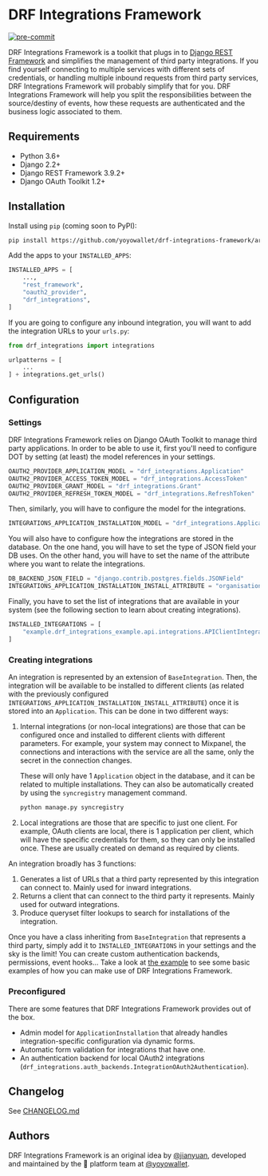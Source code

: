 # DRF Integrations Framework

[![pre-commit](https://img.shields.io/badge/pre--commit-enabled-brightgreen?logo=pre-commit&logoColor=white)](https://github.com/pre-commit/pre-commit)

DRF Integrations Framework is a toolkit that plugs in to [Django REST Framework](https://www.django-rest-framework.org/)
and simplifies the management of third party integrations. If you find yourself connecting to multiple services with
different sets of credentials, or handling multiple inbound requests from third party services, DRF Integrations
Framework will probably simplify that for you. DRF Integrations Framework will help you split the responsibilities
between the source/destiny of events, how these requests are authenticated and the business logic associated to them.

## Requirements
- Python 3.6+
- Django 2.2+
- Django REST Framework 3.9.2+
- Django OAuth Toolkit 1.2+

## Installation
Install using `pip` (coming soon to PyPI):
```bash
pip install https://github.com/yoyowallet/drf-integrations-framework/archive/0.2.0.tar.gz
```

Add the apps to your `INSTALLED_APPS`:
```python
INSTALLED_APPS = [
    ...,
    "rest_framework",
    "oauth2_provider",
    "drf_integrations",
]
```

If you are going to configure any inbound integration, you will want to add the integration URLs to your `urls.py`:
```python
from drf_integrations import integrations

urlpatterns = [
    ...
] + integrations.get_urls()
```

## Configuration
### Settings
DRF Integrations Framework relies on Django OAuth Toolkit to manage third party applications. In order to be able to use
it, first you'll need to configure DOT by setting (at least) the model references in your settings.
```python
OAUTH2_PROVIDER_APPLICATION_MODEL = "drf_integrations.Application"
OAUTH2_PROVIDER_ACCESS_TOKEN_MODEL = "drf_integrations.AccessToken"
OAUTH2_PROVIDER_GRANT_MODEL = "drf_integrations.Grant"
OAUTH2_PROVIDER_REFRESH_TOKEN_MODEL = "drf_integrations.RefreshToken"
```
Then, similarly, you will have to configure the model for the integrations.
```python
INTEGRATIONS_APPLICATION_INSTALLATION_MODEL = "drf_integrations.ApplicationInstallation"
```
You will also have to configure how the integrations are stored in the database. On the one hand, you will have to set
the type of JSON field your DB uses. On the other hand, you will have to set the name of the attribute where you want to
relate the integrations.
```python
DB_BACKEND_JSON_FIELD = "django.contrib.postgres.fields.JSONField"
INTEGRATIONS_APPLICATION_INSTALLATION_INSTALL_ATTRIBUTE = "organisation"
```
Finally, you have to set the list of integrations that are available in your system (see the following section to learn
about creating integrations).
```python
INSTALLED_INTEGRATIONS = [
    "example.drf_integrations_example.api.integrations.APIClientIntegration",
]
```
### Creating integrations
An integration is represented by an extension of `BaseIntegration`. Then, the integration will be available to be
installed to different clients (as related with the previously configured
`INTEGRATIONS_APPLICATION_INSTALLATION_INSTALL_ATTRIBUTE`) once it is stored into an `Application`. This can be done in
two different ways:
1. Internal integrations (or non-local integrations) are those that can be configured once and installed to different clients with different
parameters. For example, your system may connect to Mixpanel, the connections and interactions with the service are all
the same, only the secret in the connection changes.

   These will only have 1 `Application` object in the database, and it can be related to multiple installations. They
   can also be automatically created by using the `syncregistry` management command.
   ```bash
   python manage.py syncregistry
   ```

1. Local integrations are those that are specific to just one client. For example, OAuth clients are local, there is
1 application per client, which will have the specific credentials for them, so they can only be installed once. These
are usually created on demand as required by clients.

An integration broadly has 3 functions:
1. Generates a list of URLs that a third party represented by this integration can connect to.
Mainly used for inward integrations.
1. Returns a client that can connect to the third party it represents. Mainly used for outward integrations.
1. Produce queryset filter lookups to search for installations of the integration.

Once you have a class inheriting from `BaseIntegration` that represents a third party, simply add it to
`INSTALLED_INTEGRATIONS` in your settings and the sky is the limit! You can create custom authentication backends,
permissions, event hooks... Take a look at [the example](example) to see some basic examples of how you can make use
of DRF Integrations Framework.

### Preconfigured
There are some features that DRF Integrations Framework provides out of the box.

- Admin model for `ApplicationInstallation` that already handles integration-specific configuration via dynamic forms.
- Automatic form validation for integrations that have one.
- An authentication backend for local OAuth2 integrations
(`drf_integrations.auth_backends.IntegrationOAuth2Authentication`).

## Changelog
See [CHANGELOG.md](CHANGELOG.md)

## Authors
DRF Integrations Framework is an original idea by [@jianyuan](https://github.com/jianyuan), developed and maintained by
the &#x1F918; platform team at [@yoyowallet](https://github.com/yoyowallet).
